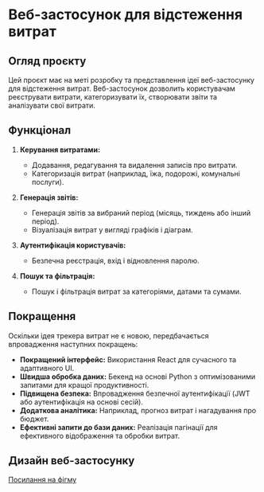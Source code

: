 # Веб-застосунок для відстеження витрат

## Огляд проєкту

Цей проєкт має на меті розробку та представлення ідеї веб-застосунку для відстеження витрат. Веб-застосунок дозволить користувачам реєструвати витрати, категоризувати їх, створювати звіти та аналізувати свої витрати.

## Функціонал

1. **Керування витратами:**
    - Додавання, редагування та видалення записів про витрати.
    - Категоризація витрат (наприклад, їжа, подорожі, комунальні послуги).

2. **Генерація звітів:**
    - Генерація звітів за вибраний період (місяць, тиждень або інший період).
    - Візуалізація витрат у вигляді графіків і діаграм.

3. **Аутентифікація користувачів:**
    - Безпечна реєстрація, вхід і відновлення паролю.

4. **Пошук та фільтрація:**
    - Пошук і фільтрація витрат за категоріями, датами та сумами.

## Покращення

Оскільки ідея трекера витрат не є новою, передбачається впровадження наступних покращень:

- **Покращений інтерфейс:** Використання React для сучасного та адаптивного UI.
- **Швидша обробка даних:** Бекенд на основі Python з оптимізованими запитами для кращої продуктивності.
- **Підвищена безпека:** Впровадження безпечної аутентифікації (JWT або аутентифікація на основі сесій).
- **Додаткова аналітика:** Наприклад, прогноз витрат і нагадування про бюджет.
- **Ефективні запити до бази даних:** Реалізація пагінації для ефективного відображення та обробки витрат.

## Дизайн веб-застосунку

[Посилання на фігму](https://www.figma.com/design/RGOL8ozPy2RmICOHY26Kcc/Expences-Tracker?node-id=305-837&node-type=frame&t=pODF6zSdJTWIYr0A-0)


